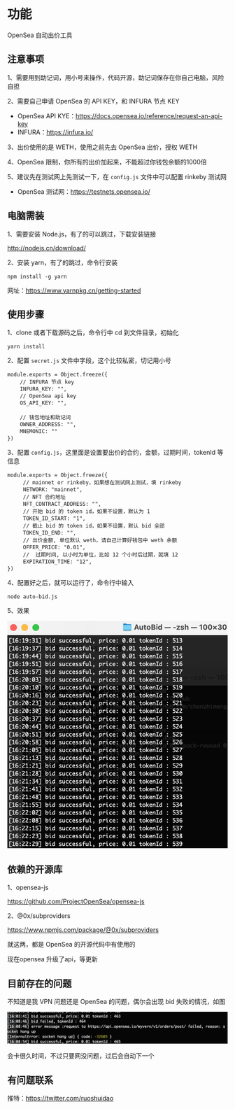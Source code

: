 # 功能
OpenSea 自动出价工具

## 注意事项

1、需要用到助记词，用小号来操作，代码开源，助记词保存在你自己电脑，风险自担

2、需要自己申请 OpenSea 的 API KEY，和 INFURA 节点 KEY

- OpenSea API KYE：https://docs.opensea.io/reference/request-an-api-key
- INFURA：https://infura.io/

3、出价使用的是 WETH，使用之前先去 OpenSea 出价，授权 WETH

4、OpenSea 限制，你所有的出价加起来，不能超过你钱包余额的1000倍

5、建议先在测试网上先测试一下，在 `config.js` 文件中可以配置 rinkeby 测试网

- OpenSea 测试网：https://testnets.opensea.io/

## 电脑需装

1、需要安装 Node.js，有了的可以跳过，下载安装链接

http://nodejs.cn/download/

2、安装 yarn，有了的跳过，命令行安装

```
npm install -g yarn
```

网址：https://www.yarnpkg.cn/getting-started

## 使用步骤

1、clone 或者下载源码之后，命令行中 cd 到文件目录，初始化

```
yarn install
```

2、配置 `secret.js`  文件中字段，这个比较私密，切记用小号

```
module.exports = Object.freeze({
    // INFURA 节点 key
    INFURA_KEY: "",
    // OpenSea api key
    OS_API_KEY: "", 

    // 钱包地址和助记词
    OWNER_ADDRESS: "",
    MNEMONIC: ""
})
```

3、配置 `config.js`，这里面是设置要出价的合约，金额，过期时间，tokenId 等信息

```
module.exports = Object.freeze({
     // mainnet or rinkeby，如果想在测试网上测试，填 rinkeby
     NETWORK: "mainnet",
     // NFT 合约地址
     NFT_CONTRACT_ADDRESS: "", 
     // 开始 bid 的 token id，如果不设置，默认为 1
     TOKEN_ID_START: "1",
     // 截止 bid 的 token id，如果不设置，默认 bid 全部
     TOKEN_ID_END: "",
     // 出价金额, 单位默认 weth，请自己计算好钱包中 weth 余额
     OFFER_PRICE: "0.01",
     //  过期时间, 以小时为单位，比如 12 个小时后过期，就填 12
     EXPIRATION_TIME: "12",
})
```

4、配置好之后，就可以运行了，命令行中输入

```
node auto-bid.js
```

5、效果

![image-20220508164000604](img/image-20220508164000604.png)

## 依赖的开源库

1、opensea-js

https://github.com/ProjectOpenSea/opensea-js

2、@0x/subproviders

https://www.npmjs.com/package/@0x/subproviders

就这两，都是 OpenSea 的开源代码中有使用的

现在opensea 升级了api，等更新


## 目前存在的问题

不知道是我 VPN 问题还是 OpenSea 的问题，偶尔会出现 bid 失败的情况，如图

![image-20220508164453622](img/image-20220508164453622.png)

会卡很久时间，不过只要网没问题，过后会自动下一个



## 有问题联系

推特：https://twitter.com/ruoshuidao


